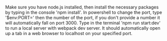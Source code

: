 Make sure you have node.js installed, then install the necessary packages by typing in the console 'npm install'.
In powershell to change the port, type '$env:PORT=' then the number of the port, if you don't provide a number it will automatically fall on port 3000.
Type in the terminal 'npm run start:dev' to run a local server with webpack dev server.
It should automatically open up a tab in a web browser to localhost on your specified port.